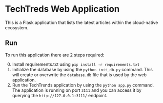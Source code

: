 # TechTreds Web Application

This is a Flask application that lists the latest articles within the cloud-native ecosystem.

## Run 

To run this application there are 2 steps required:

0. Install requirements.txt using ```pip install -r requirements.txt```
1. Initialize the database by using the `python init_db.py` command. This will create or overwrite the `database.db` file that is used by the web application.
2.  Run the TechTrends application by using the `python app.py` command. The application is running on port `3111` and you can access it by querying the `http://127.0.0.1:3111/` endpoint.
